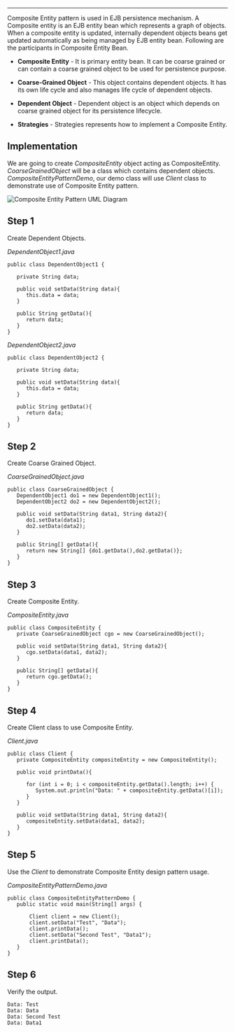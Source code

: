 ___

  

Composite Entity pattern is used in EJB persistence mechanism. A Composite entity is an EJB entity bean which represents a graph of objects. When a composite entity is updated, internally dependent objects beans get updated automatically as being managed by EJB entity bean. Following are the participants in Composite Entity Bean.

-   **Composite Entity** - It is primary entity bean. It can be coarse grained or can contain a coarse grained object to be used for persistence purpose.
    
-   **Coarse-Grained Object** - This object contains dependent objects. It has its own life cycle and also manages life cycle of dependent objects.
    
-   **Dependent Object** - Dependent object is an object which depends on coarse grained object for its persistence lifecycle.
    
-   **Strategies** - Strategies represents how to implement a Composite Entity.
    

## Implementation

We are going to create _CompositeEntity_ object acting as CompositeEntity. _CoarseGrainedObject_ will be a class which contains dependent objects. _CompositeEntityPatternDemo_, our demo class will use _Client_ class to demonstrate use of Composite Entity pattern.

![Composite Entity Pattern UML Diagram](https://www.tutorialspoint.com/design_pattern/images/compositeentity_pattern_uml_diagram.jpg)

## Step 1

Create Dependent Objects.

_DependentObject1.java_

```
public class DependentObject1 {

   private String data;

   public void setData(String data){
      this.data = data; 
   } 

   public String getData(){
      return data;
   }
}
```

_DependentObject2.java_

```
public class DependentObject2 {

   private String data;

   public void setData(String data){
      this.data = data; 
   } 

   public String getData(){
      return data;
   }
}
```

## Step 2

Create Coarse Grained Object.

_CoarseGrainedObject.java_

```
public class CoarseGrainedObject {
   DependentObject1 do1 = new DependentObject1();
   DependentObject2 do2 = new DependentObject2();

   public void setData(String data1, String data2){
      do1.setData(data1);
      do2.setData(data2);
   }

   public String[] getData(){
      return new String[] {do1.getData(),do2.getData()};
   }
}
```

## Step 3

Create Composite Entity.

_CompositeEntity.java_

```
public class CompositeEntity {
   private CoarseGrainedObject cgo = new CoarseGrainedObject();

   public void setData(String data1, String data2){
      cgo.setData(data1, data2);
   }

   public String[] getData(){
      return cgo.getData();
   }
}
```

## Step 4

Create Client class to use Composite Entity.

_Client.java_

```
public class Client {
   private CompositeEntity compositeEntity = new CompositeEntity();

   public void printData(){
   
      for (int i = 0; i < compositeEntity.getData().length; i++) {
         System.out.println("Data: " + compositeEntity.getData()[i]);
      }
   }

   public void setData(String data1, String data2){
      compositeEntity.setData(data1, data2);
   }
}
```

## Step 5

Use the _Client_ to demonstrate Composite Entity design pattern usage.

_CompositeEntityPatternDemo.java_

```
public class CompositeEntityPatternDemo {
   public static void main(String[] args) {
   
       Client client = new Client();
       client.setData("Test", "Data");
       client.printData();
       client.setData("Second Test", "Data1");
       client.printData();
   }
}

```

## Step 6

Verify the output.

```
Data: Test
Data: Data
Data: Second Test
Data: Data1

```
